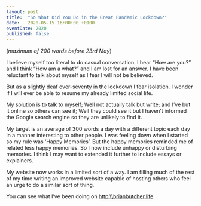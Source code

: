 ```yaml
---
layout: post
title:  "So What Did You Do in the Great Pandemic Lockdown?"
date:   2020-05-15 16:00:00 +0100
eventDate: 2020
published: false
---
```


(*maximum of 200 words before 23rd May*)

I believe myself too literal to do casual conversation. I hear “How are you?” and I think “How am a what?” and I am lost for an answer. I have been reluctant to talk about myself as I fear I will not be believed.

But as a slightly deaf over-seventy in the lockdown I fear isolation. I wonder if I will ever be able to resume my already limited social life. 

My solution is to talk to myself; Well not actually talk but write; and I’ve but it online so others can see it; Well they could see it but I haven’t informed the Google search engine so they are unlikely to find it.

My target is an average of 300 words a day with a different topic each day in a manner interesting to other people. I was feeling down when I started so my rule was ‘Happy Memories’.  But the happy memories reminded me of related less happy memories. So I now include unhappy  or disturbing memories. I think I may want to extended it further to include essays or explainers.

My website now works in a limited sort of a way. I am filling much of the rest of my time writing an improved website capable of hosting others who feel an urge to do a similar sort of thing.

You can see what I’ve been doing on <http:\\brianbutcher.life>

